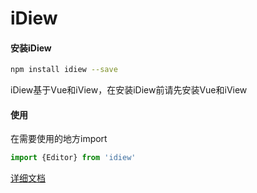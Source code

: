 # iDiew

#### **安装iDiew**

```bash
npm install idiew --save
```

iDiew基于Vue和iView，在安装iDiew前请先安装Vue和iView

#### **使用**

在需要使用的地方import

```js
import {Editor} from 'idiew'
```

[详细文档](https://zhouzhangfan.gitbooks.io/idiew/content/)
